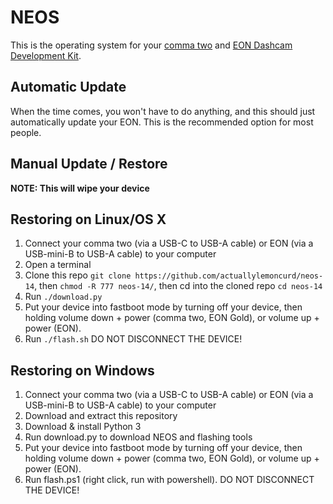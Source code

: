 NEOS
======

This is the operating system for your [comma two](https://comma.ai/shop/products/comma-two-devkit) and [EON Dashcam Development Kit](https://shop.comma.ai/products/eon-dashcam-devkit).

Automatic Update
------

When the time comes, you won't have to do anything, and this should just automatically update your EON. This is the recommended option for most people.

Manual Update / Restore
------

<b>NOTE: This will wipe your device</b>

Restoring on Linux/OS X
------

1. Connect your comma two (via a USB-C to USB-A cable) or EON (via a USB-mini-B to USB-A cable) to your computer
2. Open a terminal
3. Clone this repo `git clone https://github.com/actuallylemoncurd/neos-14`, then `chmod -R 777 neos-14/`, then cd into the cloned repo `cd neos-14`
4. Run `./download.py`
5. Put your device into fastboot mode by turning off your device, then holding volume down + power (comma two, EON Gold), or volume up + power (EON).
6. Run `./flash.sh` DO NOT DISCONNECT THE DEVICE!

Restoring on Windows
------
1. Connect your comma two (via a USB-C to USB-A cable) or EON (via a USB-mini-B to USB-A cable) to your computer
2. Download and extract this repository
3. Download & install Python 3
4. Run download.py to download NEOS and flashing tools
5. Put your device into fastboot mode by turning off your device, then holding volume down + power (comma two, EON Gold), or volume up + power (EON).
6. Run flash.ps1 (right click, run with powershell). DO NOT DISCONNECT THE DEVICE!
